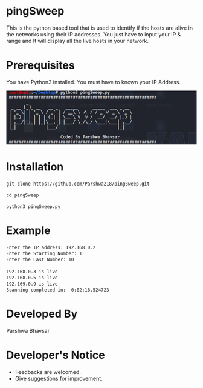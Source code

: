 # pingSweep

This is the python based tool that is used to identify if the hosts are alive in the networks using their IP addresses.
You just have to input your IP & range and It will display all the live hosts in your network.

# Prerequisites

You have Python3 installed.
You must have to known your IP Address.

<img src="Capture.PNG">

# Installation 

```
git clone https://github.com/Parshwa218/pingSweep.git
```
```
cd pingSweep
```
```
python3 pingSweep.py
```
# Example

```
Enter the IP address: 192.168.0.2
Enter the Starting Number: 1
Enter the Last Number: 10

192.168.0.3 is live
192.168.0.5 is live
192.169.0.9 is live
Scanning completed in:  0:02:16.524723
```

# Developed By
 Parshwa Bhavsar

# Developer's Notice
 - Feedbacks are welcomed.
 - Give suggestions for improvement.
 
 
 

